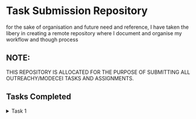 # Task Submission Repository
for the sake of organisation and future need and reference, I have taken the libery in creating a remote repository where I document and organise my workflow and though process

## NOTE:
THIS REPOSITORY IS ALLOCATED FOR THE PURPOSE OF SUBMITTING ALL OUTREACHY/MODECEI TASKS AND ASSIGNMENTS.

## Tasks Completed
<details>
<summary>
Task 1
</summary>
1. [Summary of how to generate the documenation after making changes to the MDF codes/examples](https://github.com/mqnifestkelvin/ModECI_starter_setup/tree/Main/ModeCEI_task_1)
2. [MDF dependencies for python v37](https://github.com/mqnifestkelvin/ModECI_starter_setup/blob/Main/ModeCEI_task_1/pip_freeze_py_v37_to_v311/pip_freeze_py_v37.md)
3. [MDF dependencies for pythonv38](https://github.com/mqnifestkelvin/ModECI_starter_setup/blob/Main/ModeCEI_task_1/pip_freeze_py_v37_to_v311/pip_freeze_py_v38.md)
4. [MDF dependencies for python v39](https://github.com/mqnifestkelvin/ModECI_starter_setup/blob/Main/ModeCEI_task_1/pip_freeze_py_v37_to_v311/pip_freeze_py_v39.md)
5. [MDF dependencies for python v310] (https://github.com/mqnifestkelvin/ModECI_starter_setup/blob/Main/ModeCEI_task_1/pip_freeze_py_v37_to_v311/pip_freeze_py_v310.md)
6. [MDF dependencies for python v311][https://github.com/mqnifestkelvin/ModECI_starter_setup/blob/Main/ModeCEI_task_1/pip_freeze_py_v37_to_v311/pip_freeze_py_v311.md)
</details>

